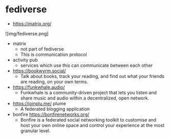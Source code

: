 # fediverse

- <https://matrix.org/>

![img/fediverse.png]

- matrix
    - not part of fediverse
    - This is communication protocol
- activity pub
    - services which use this can communicate between each other
- <https://bookwyrm.social/>
    - Talk about books, track your reading, and find out what your friends are reading, on your own terms.
- <https://funkwhale.audio/>
    - Funkwhale is a community-driven project that lets you listen and share music and audio within a decentralized, open network.
- <https://joinplu.me/> plume
    - A federated blogging application
- bonfire <https://bonfirenetworks.org/>
    - Bonfire is a federated social networking toolkit to customise and host your own online space and control your experience at the most granular level.
